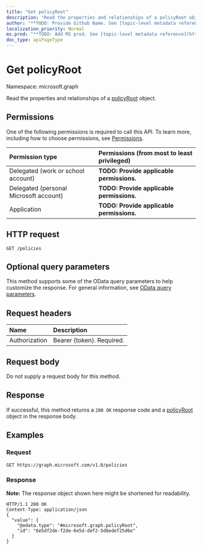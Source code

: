 ```yaml
---
title: "Get policyRoot"
description: "Read the properties and relationships of a policyRoot object."
author: "**TODO: Provide Github Name. See [topic-level metadata reference](https://msgo.azurewebsites.net/add/document/guidelines/metadata.html#topic-level-metadata)**"
localization_priority: Normal
ms.prod: "**TODO: Add MS prod. See [topic-level metadata reference](https://msgo.azurewebsites.net/add/document/guidelines/metadata.html#topic-level-metadata)**"
doc_type: apiPageType
---
```


# Get policyRoot
Namespace: microsoft.graph

Read the properties and relationships of a [policyRoot](../resources/policyroot.md) object.

## Permissions
One of the following permissions is required to call this API. To learn more, including how to choose permissions, see [Permissions](/concepts/permissions-reference.md).

|Permission type|Permissions (from most to least privileged)|
|:---|:---|
|Delegated (work or school account)|**TODO: Provide applicable permissions.**|
|Delegated (personal Microsoft account)|**TODO: Provide applicable permissions.**|
|Application|**TODO: Provide applicable permissions.**|

## HTTP request

<!-- {
  "blockType": "ignored"
}
-->
``` http
GET /policies
```

## Optional query parameters
This method supports some of the OData query parameters to help customize the response. For general information, see [OData query parameters](/graph/query-parameters).

## Request headers
|Name|Description|
|:---|:---|
|Authorization|Bearer {token}. Required.|

## Request body
Do not supply a request body for this method.

## Response

If successful, this method returns a `200 OK` response code and a [policyRoot](../resources/policyroot.md) object in the response body.

## Examples

### Request
<!-- {
  "blockType": "request",
  "name": "get_policyroot"
}
-->
``` http
GET https://graph.microsoft.com/v1.0/policies
```


### Response
**Note:** The response object shown here might be shortened for readability.
<!-- {
  "blockType": "response",
  "truncated": true,
  "@odata.type": "microsoft.graph.policyRoot"
}
-->
``` http
HTTP/1.1 200 OK
Content-Type: application/json
{
  "value": {
    "@odata.type": "#microsoft.graph.policyRoot",
    "id": "6e5df2de-f2de-6e5d-def2-5d6edef25d6e"
  }
}
```


